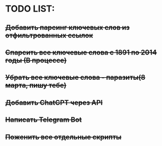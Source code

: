 # TODO LIST:

## ~~Добавить парсинг ключевых слов из отфильтрованных ссылок~~


## ~~Спарсить все ключевые слова с 1891 по 2014 годы (В процессе)~~


## ~~Убрать все ключевые слова - паразиты(8 марта, пишу тебе)~~

## ~~Добавить ChatGPT через  API~~

## ~~Написать Telegram Bot~~

## ~~Поженить все отдельные скрипты~~
